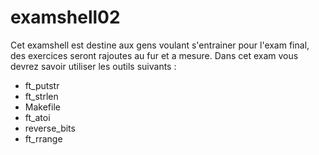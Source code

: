 # examshell02
Cet examshell est destine aux gens voulant s'entrainer pour l'exam final, des exercices seront rajoutes au fur et a mesure.
Dans cet exam vous devrez savoir utiliser les outils suivants :
- ft_putstr
- ft_strlen
- Makefile
- ft_atoi
- reverse_bits
- ft_rrange

